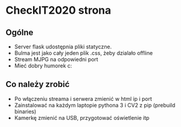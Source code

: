 # CheckIT2020 strona

## Ogólne
- Server flask udostępnia pliki statyczne.
- Bulma jest jako cały jeden plik .css, żeby dzialało offline
- Stream MJPG na odpowiedni port
- Mieć dobry humorek c:

## Co należy zrobić
- Po włączeniu streama i serwera zmienić w html ip i port
- Zainstalować na każdym laptopie pythona 3 i CV2 z pip (prebuild binaries)
- Kamerkę zmienić na USB, przygotować oświetlenie itp
